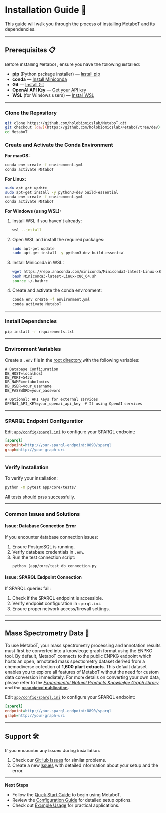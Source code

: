 # Installation Guide 🚀

This guide will walk you through the process of installing MetaboT and its dependencies.

---

## Prerequisites 📋

Before installing MetaboT, ensure you have the following installed:

- **pip** (Python package installer) — [Install pip](https://pip.pypa.io/en/stable/installation/)
- **conda** — [Install Miniconda](https://docs.conda.io/en/latest/miniconda.html)
- **Git** — [Install Git](https://git-scm.com/downloads)
- **OpenAI API Key** — [Get your API key](https://platform.openai.com/api-keys)
- **WSL** (for Windows users) — [Install WSL](https://learn.microsoft.com/en-us/windows/wsl/install)

---

### **Clone the Repository**

   ```bash
   git clone https://github.com/holobiomicslab/MetaboT.git
   git checkout [dev](https://github.com/holobiomicslab/MetaboT/tree/dev)
   cd MetaboT
   ```

### **Create and Activate the Conda Environment**

   **For macOS:**
   ```bash
   conda env create -f environment.yml
   conda activate MetaboT
   ```

   **For Linux:**
   ```bash
   sudo apt-get update
   sudo apt-get install -y python3-dev build-essential
   conda env create -f environment.yml
   conda activate MetaboT
   ```

   **For Windows (using WSL):**

   1. Install WSL if you haven't already:
      ```bash
      wsl --install
      ```
   2. Open WSL and install the required packages:
      ```bash
      sudo apt-get update
      sudo apt-get install -y python3-dev build-essential
      ```
   3. Install Miniconda in WSL:
      ```bash
      wget https://repo.anaconda.com/miniconda/Miniconda3-latest-Linux-x86_64.sh
      bash Miniconda3-latest-Linux-x86_64.sh
      source ~/.bashrc
      ```
   4. Create and activate the conda environment:
      ```bash
      conda env create -f environment.yml
      conda activate MetaboT
      ```

---


### Install Dependencies

```bash
pip install -r requirements.txt
```

---

### Environment Variables

Create a `.env` file in the [root directory](https://github.com/holobiomicslab/MetaboT) with the following variables:

```text
# Database Configuration
DB_HOST=localhost
DB_PORT=5432
DB_NAME=metabolomics
DB_USER=your_username
DB_PASSWORD=your_password

# Optional: API Keys for external services
OPENAI_API_KEY=your_openai_api_key  # If using OpenAI services
```

---

### SPARQL Endpoint Configuration

Edit [`app/config/sparql.ini`](https://github.com/holobiomicslab/MetaboT/blob/main/app/config/sparql.ini) to configure your SPARQL endpoint:

```ini
[sparql]
endpoint=http://your-sparql-endpoint:8890/sparql
graph=http://your-graph-uri
```


---

### Verify Installation

To verify your installation:

```bash
python -m pytest app/core/tests/
```

All tests should pass successfully.

---

### Common Issues and Solutions

#### Issue: Database Connection Error

If you encounter database connection issues:
1. Ensure PostgreSQL is running.
2. Verify database credentials in `.env`.
3. Run the test connection script:
   ```bash
   python [app/core/test_db_connection.py
   ```

#### Issue: SPARQL Endpoint Connection

If SPARQL queries fail:
1. Check if the SPARQL endpoint is accessible.
2. Verify endpoint configuration in `sparql.ini`.
3. Ensure proper network access/firewall settings.

---

---

## Mass Spectrometry Data 🔬

To use MetaboT, your mass spectrometry processing and annotation results must first be converted into a knowledge graph format using the ENPKG tool. By default, MetaboT connects to the public ENPKG endpoint which hosts an open, annotated mass spectrometry dataset derived from a chemodiverse collection of **1,600 plant extracts**. This default dataset enables you to explore all features of MetaboT without the need for custom data conversion immediately. For more details on converting your own data, please refer to the [*Experimental Natural Products Knowledge Graph library*](https://github.com/enpkg) and the [associated publication](https://doi.org/10.1021/acscentsci.3c00800).

Edit [`app/config/sparql.ini`](https://github.com/holobiomicslab/MetaboT/blob/main/app/config/sparql.ini) to configure your SPARQL endpoint:

```ini
[sparql]
endpoint=http://your-sparql-endpoint:8890/sparql
graph=http://your-graph-uri
```

---

## Support 🛠️

If you encounter any issues during installation:

1. Check our [GitHub Issues](https://github.com/holobiomicslab/MetaboT/issues) for similar problems.
2. Create a new [Issues](https://github.com/holobiomicslab/MetaboT/issues)  with detailed information about your setup and the error.

---

**Next Steps**

- Follow the [Quick Start Guide](../quickstart/) to begin using MetaboT.
- Review the [Configuration Guide](../../user-guide/configuration/) for detailed setup options.
- Check out [Example Usage](../../examples/basic-usage/) for practical applications.
